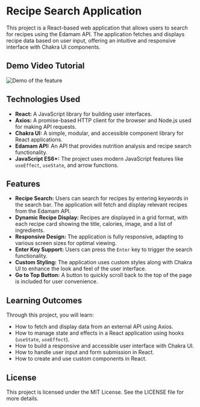 # Recipe Search Application

This project is a React-based web application that allows users to search for recipes using the Edamam API. The application fetches and displays recipe data based on user input, offering an intuitive and responsive interface with Chakra UI components.

## Demo Video Tutorial

![Demo of the feature](https://i.giphy.com/media/v1.Y2lkPTc5MGI3NjExbXFkM2xxNDExOHVmc2t3M2U2YWdrM3RhOW9uMGJ0enJvMXZzbGJ6NCZlcD12MV9pbnRlcm5hbF9naWZfYnlfaWQmY3Q9Zw/QaY5ZGneAvkOwCuy6U/giphy.gif)

## Technologies Used

- **React:** A JavaScript library for building user interfaces.
- **Axios:** A promise-based HTTP client for the browser and Node.js used for making API requests.
- **Chakra UI:** A simple, modular, and accessible component library for React applications.
- **Edamam API:** An API that provides nutrition analysis and recipe search functionality.
- **JavaScript ES6+:** The project uses modern JavaScript features like `useEffect`, `useState`, and arrow functions.

## Features

- **Recipe Search:** Users can search for recipes by entering keywords in the search bar. The application will fetch and display relevant recipes from the Edamam API.
- **Dynamic Recipe Display:** Recipes are displayed in a grid format, with each recipe card showing the title, calories, image, and a list of ingredients.
- **Responsive Design:** The application is fully responsive, adapting to various screen sizes for optimal viewing.
- **Enter Key Support:** Users can press the `Enter` key to trigger the search functionality.
- **Custom Styling:** The application uses custom styles along with Chakra UI to enhance the look and feel of the user interface.
- **Go to Top Button:** A button to quickly scroll back to the top of the page is included for user convenience.

## Learning Outcomes

Through this project, you will learn:

- How to fetch and display data from an external API using Axios.
- How to manage state and effects in a React application using hooks (`useState`, `useEffect`).
- How to build a responsive and accessible user interface with Chakra UI.
- How to handle user input and form submission in React.
- How to create and use custom components in React.

## License

This project is licensed under the MIT License. See the LICENSE file for more details.
